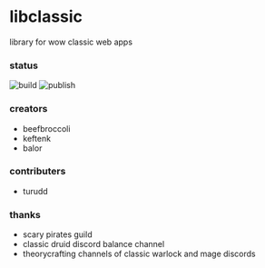 # libclassic

library for wow classic web apps

### status

![build](https://github.com/ultrabis/libclassic/workflows/build/badge.svg) ![publish](https://github.com/ultrabis/libclassic/workflows/publish/badge.svg)

### creators

  - beefbroccoli
  - keftenk
  - balor

### contributers

 - turudd

### thanks 

 - scary pirates guild
 - classic druid discord balance channel
 - theorycrafting channels of classic warlock and mage discords
